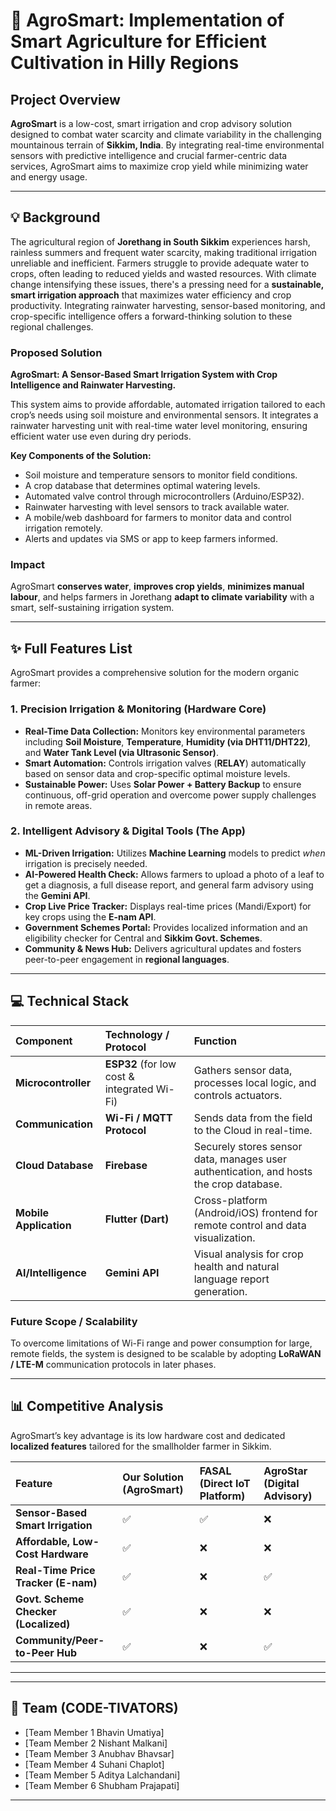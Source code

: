 # 🌾 AgroSmart: Implementation of Smart Agriculture for Efficient Cultivation in Hilly Regions

## Project Overview

**AgroSmart** is a low-cost, smart irrigation and crop advisory solution designed to combat water scarcity and climate variability in the challenging mountainous terrain of **Sikkim, India**. By integrating real-time environmental sensors with predictive intelligence and crucial farmer-centric data services, AgroSmart aims to maximize crop yield while minimizing water and energy usage.

---

## 💡 Background

The agricultural region of **Jorethang in South Sikkim** experiences harsh, rainless summers and frequent water scarcity, making traditional irrigation unreliable and inefficient. Farmers struggle to provide adequate water to crops, often leading to reduced yields and wasted resources. With climate change intensifying these issues, there's a pressing need for a **sustainable, smart irrigation approach** that maximizes water efficiency and crop productivity. Integrating rainwater harvesting, sensor-based monitoring, and crop-specific intelligence offers a forward-thinking solution to these regional challenges.

### Proposed Solution

**AgroSmart: A Sensor-Based Smart Irrigation System with Crop Intelligence and Rainwater Harvesting.**

This system aims to provide affordable, automated irrigation tailored to each crop’s needs using soil moisture and environmental sensors. It integrates a rainwater harvesting unit with real-time water level monitoring, ensuring efficient water use even during dry periods.

**Key Components of the Solution:**
* Soil moisture and temperature sensors to monitor field conditions.
* A crop database that determines optimal watering levels.
* Automated valve control through microcontrollers (Arduino/ESP32).
* Rainwater harvesting with level sensors to track available water.
* A mobile/web dashboard for farmers to monitor data and control irrigation remotely.
* Alerts and updates via SMS or app to keep farmers informed.

### Impact

AgroSmart **conserves water**, **improves crop yields**, **minimizes manual labour**, and helps farmers in Jorethang **adapt to climate variability** with a smart, self-sustaining irrigation system.

---

## ✨ Full Features List

AgroSmart provides a comprehensive solution for the modern organic farmer:

### 1. Precision Irrigation & Monitoring (Hardware Core)
* **Real-Time Data Collection:** Monitors key environmental parameters including **Soil Moisture**, **Temperature**, **Humidity (via DHT11/DHT22)**, and **Water Tank Level (via Ultrasonic Sensor)**.
* **Smart Automation:** Controls irrigation valves (**RELAY**) automatically based on sensor data and crop-specific optimal moisture levels.
* **Sustainable Power:** Uses **Solar Power + Battery Backup** to ensure continuous, off-grid operation and overcome power supply challenges in remote areas.

### 2. Intelligent Advisory & Digital Tools (The App)
* **ML-Driven Irrigation:** Utilizes **Machine Learning** models to predict *when* irrigation is precisely needed.
* **AI-Powered Health Check:** Allows farmers to upload a photo of a leaf to get a diagnosis, a full disease report, and general farm advisory using the **Gemini API**.
* **Crop Live Price Tracker:** Displays real-time prices (Mandi/Export) for key crops using the **E-nam API**.
* **Government Schemes Portal:** Provides localized information and an eligibility checker for Central and **Sikkim Govt. Schemes**.
* **Community & News Hub:** Delivers agricultural updates and fosters peer-to-peer engagement in **regional languages**.


---

## 💻 Technical Stack

| Component | Technology / Protocol | Function |
| :--- | :--- | :--- |
| **Microcontroller** | **ESP32** (for low cost & integrated Wi-Fi) | Gathers sensor data, processes local logic, and controls actuators. |
| **Communication** | **Wi-Fi / MQTT Protocol** | Sends data from the field to the Cloud in real-time. |
| **Cloud Database** | **Firebase** | Securely stores sensor data, manages user authentication, and hosts the crop database. |
| **Mobile Application** | **Flutter (Dart)** | Cross-platform (Android/iOS) frontend for remote control and data visualization. |
| **AI/Intelligence** | **Gemini API** | Visual analysis for crop health and natural language report generation. |

### Future Scope / Scalability
To overcome limitations of Wi-Fi range and power consumption for large, remote fields, the system is designed to be scalable by adopting **LoRaWAN / LTE-M** communication protocols in later phases.

---

## 📊 Competitive Analysis

AgroSmart’s key advantage is its low hardware cost and dedicated **localized features** tailored for the smallholder farmer in Sikkim.

| Feature | Our Solution (AgroSmart) | FASAL (Direct IoT Platform) | AgroStar (Digital Advisory) |
| :--- | :--- | :--- | :--- |
| **Sensor-Based Smart Irrigation** | ✅ | ✅ | ❌ |
| **Affordable, Low-Cost Hardware** | ✅ | ❌ | ❌ |
| **Real-Time Price Tracker (E-nam)** | ✅ | ❌ | ✅ |
| **Govt. Scheme Checker (Localized)** | ✅ | ❌ | ❌ |
| **Community/Peer-to-Peer Hub** | ✅ | ❌ | ✅ |

---



---

## 👥 Team (CODE-TIVATORS)

* [Team Member 1 Bhavin Umatiya] 
* [Team Member 2 Nishant Malkani] 
* [Team Member 3 Anubhav Bhavsar]
* [Team Member 4 Suhani Chaplot]
* [Team Member 5 Aditya Lalchandani]
* [Team Member 6 Shubham Prajapati]


---

